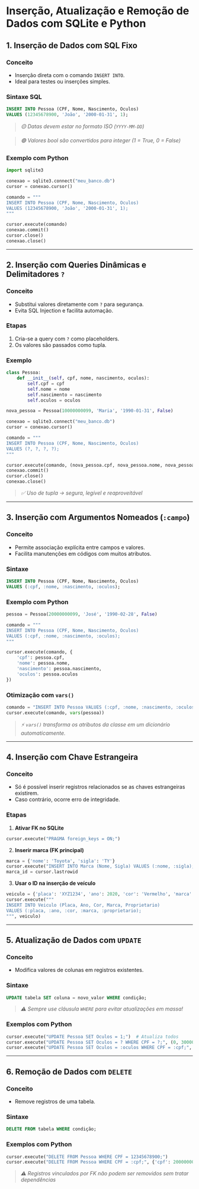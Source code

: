 # **Inserção, Atualização e Remoção de Dados com SQLite e Python**

## 1. Inserção de Dados com SQL Fixo

### Conceito

- Inserção direta com o comando `INSERT INTO`.
- Ideal para testes ou inserções simples.

### Sintaxe SQL

```sql
INSERT INTO Pessoa (CPF, Nome, Nascimento, Oculos)
VALUES (12345678900, 'João', '2000-01-31', 1);
```

> *🟡 Datas devem estar no formato ISO (`YYYY-MM-DD`)*

> *🟢 Valores bool são convertidos para integer (1 = True, 0 = False)*

### Exemplo com Python

```python
import sqlite3

conexao = sqlite3.connect("meu_banco.db")
cursor = conexao.cursor()

comando = """
INSERT INTO Pessoa (CPF, Nome, Nascimento, Oculos)
VALUES (12345678900, 'João', '2000-01-31', 1);
"""

cursor.execute(comando)
conexao.commit()
cursor.close()
conexao.close()
```

---
## 2. Inserção com Queries Dinâmicas e Delimitadores `?`

### Conceito

- Substitui valores diretamente com `?` para segurança.
- Evita SQL Injection e facilita automação.

### Etapas

1. Cria-se a query com `?` como placeholders.
2. Os valores são passados como tupla.

### Exemplo

```python
class Pessoa:
    def __init__(self, cpf, nome, nascimento, oculos):
        self.cpf = cpf
        self.nome = nome
        self.nascimento = nascimento
        self.oculos = oculos

nova_pessoa = Pessoa(10000000099, 'Maria', '1990-01-31', False)

conexao = sqlite3.connect("meu_banco.db")
cursor = conexao.cursor()

comando = """
INSERT INTO Pessoa (CPF, Nome, Nascimento, Oculos)
VALUES (?, ?, ?, ?);
"""

cursor.execute(comando, (nova_pessoa.cpf, nova_pessoa.nome, nova_pessoa.nascimento, nova_pessoa.oculos))
conexao.commit()
cursor.close()
conexao.close()
```

> *✅ Uso de tupla → segura, legível e reaproveitável*

---
## 3. Inserção com Argumentos Nomeados (`:campo`)

### Conceito

- Permite associação explícita entre campos e valores.
- Facilita manutenções em códigos com muitos atributos.

### Sintaxe

```sql
INSERT INTO Pessoa (CPF, Nome, Nascimento, Oculos)
VALUES (:cpf, :nome, :nascimento, :oculos);
```

### Exemplo com Python

```python
pessoa = Pessoa(20000000099, 'José', '1990-02-28', False)

comando = """
INSERT INTO Pessoa (CPF, Nome, Nascimento, Oculos)
VALUES (:cpf, :nome, :nascimento, :oculos);
"""

cursor.execute(comando, {
    'cpf': pessoa.cpf,
    'nome': pessoa.nome,
    'nascimento': pessoa.nascimento,
    'oculos': pessoa.oculos
})
```

### Otimização com `vars()`

```python
comando = "INSERT INTO Pessoa VALUES (:cpf, :nome, :nascimento, :oculos);"
cursor.execute(comando, vars(pessoa))
```

> *⚡ `vars()` transforma os atributos da classe em um dicionário automaticamente.*

---
## 4. Inserção com Chave Estrangeira

### Conceito

- Só é possível inserir registros relacionados se as chaves estrangeiras existirem.
- Caso contrário, ocorre erro de integridade.

### Etapas

1. **Ativar FK no SQLite**

```python
cursor.execute("PRAGMA foreign_keys = ON;")
```

2. **Inserir marca (FK principal)**

```python
marca = {'nome': 'Toyota', 'sigla': 'TY'}
cursor.execute("INSERT INTO Marca (Nome, Sigla) VALUES (:nome, :sigla);", marca)
marca_id = cursor.lastrowid
```

3. **Usar o ID na inserção de veículo**

```python
veiculo = {'placa': 'XYZ1234', 'ano': 2020, 'cor': 'Vermelho', 'marca': marca_id, 'proprietario': 12345678900}
cursor.execute("""
INSERT INTO Veiculo (Placa, Ano, Cor, Marca, Proprietario)
VALUES (:placa, :ano, :cor, :marca, :proprietario);
""", veiculo)
```

---
## 5. Atualização de Dados com `UPDATE`

### Conceito

- Modifica valores de colunas em registros existentes.

### Sintaxe

```sql
UPDATE tabela SET coluna = novo_valor WHERE condição;
```

> *⚠️ Sempre use cláusula `WHERE` para evitar atualizações em massa!*

### Exemplos com Python

```python
cursor.execute("UPDATE Pessoa SET Oculos = 1;")  # Atualiza todos
cursor.execute("UPDATE Pessoa SET Oculos = ? WHERE CPF = ?;", (0, 30000000099))
cursor.execute("UPDATE Pessoa SET Oculos = :oculos WHERE CPF = :cpf;", {'oculos': 0, 'cpf': 20000000099})
```

---
## 6. Remoção de Dados com `DELETE`

### Conceito

- Remove registros de uma tabela.

### Sintaxe

```sql
DELETE FROM tabela WHERE condição;
```

### Exemplos com Python

```python
cursor.execute("DELETE FROM Pessoa WHERE CPF = 12345678900;")
cursor.execute("DELETE FROM Pessoa WHERE CPF = :cpf;", {'cpf': 20000000099})
```

> *⚠️ Registros vinculados por FK não podem ser removidos sem tratar dependências*